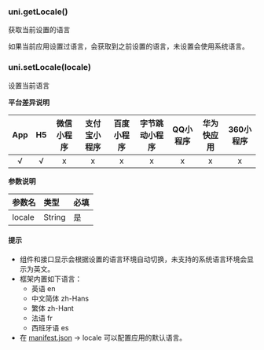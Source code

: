 ### uni.getLocale()

获取当前设置的语言

如果当前应用设置过语言，会获取到之前设置的语言，未设置会使用系统语言。

### uni.setLocale(locale)

设置当前语言

**平台差异说明**

|App|H5|微信小程序|支付宝小程序|百度小程序|字节跳动小程序|QQ小程序|华为快应用|360小程序|
|:-:|:-:|:-:|:-:|:-:|:-:|:-:|:-:|:-:|
|√|√|x|x|x|x|x|x|x|

**参数说明**

|参数名|类型|必填|
|:-|:-|:-|
|locale|String|是|

#### 提示

* 组件和接口显示会根据设置的语言环境自动切换，未支持的系统语言环境会显示为英文。
* 框架内置如下语言：
  * 英语 en
  * 中文简体 zh-Hans
  * 繁体 zh-Hant
  * 法语 fr
  * 西班牙语 es
* 在 [manifest.json](/collocation/manifest) -> locale 可以配置应用的默认语言。